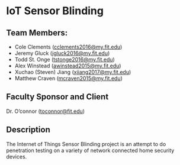# IoT Sensor Blinding

## Team Members:

- Cole Clements (cclements2016@my.fit.edu)
- Jeremy Gluck (jgluck2016@my.fit.edu)
- Todd St. Onge (tstonge2016@my.fit.edu)
- Alex Winstead (awinstead2015@my.fit.edu)
- Xuchao (Steven) Jiang (xjiang2017@my.fit.edu)
- Matthew Craven (mcraven2015@my.fit.edu)

## Faculty Sponsor and Client

Dr. O’connor (toconnor@fit.edu)

## Description

The Internet of Things Sensor Blinding project is an attempt to do penetration testing on a variety of network connected home security devices.
